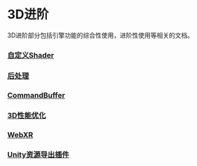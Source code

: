 # 3D进阶

3D进阶部分包括引擎功能的综合性使用，进阶性使用等相关的文档。



###  [自定义Shader](./customShader/readme.md)

###  [后处理](./PostProcessing/readme.md)

###  [CommandBuffer](./CommandBuffer/readme.md)

###  [3D性能优化](./performanceOptimization/readme.md)

### [WebXR](../WebXR/readme.md)

### [Unity资源导出插件](./Unity/readme.md)